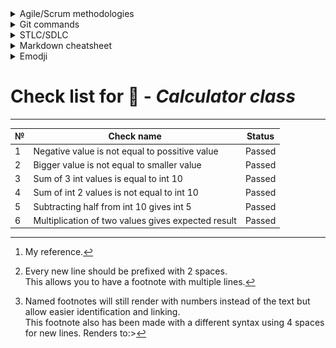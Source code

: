 <details>
  <summary>Agile/Scrum methodologies</summary>
 
# __Agile Methodology__   
# Ретроспектива
# Ключевые концепции Agile  

![arrowdown](https://github.com/UserQA07/Tallinn-Learning/assets/144763744/74e68fd7-0356-4043-91d9-2d3424eb8f57)

## Пользовательские истории (User Stories):
после консультации с заказчиком или владельцем продукта команда делит работу, которую необходимо выполнить, на функциональные этапы, называемые «пользовательскими историями». Ожидается, что каждая пользовательская история внесет свой вклад в ценность всего продукта;

## Ежедневные собрания (Daily Meeting):
каждый день в одно и то же время группа собирается, чтобы ознакомить всех с информацией, которая имеет жизненно важное значение для координации: каждый член команды кратко описывает все «завершенные» вклады и любые препятствия, стоящие на их пути;

## Персонажи (Personas):
когда этого требует проект - например, когда пользовательский опыт является основным фактором результатов проекта - команда создает подробные синтетические биографии фиктивных пользователей будущего продукта: они называются personas;

## Команда (Team): «Команда» в Agile понимании -
это небольшая группа людей, назначенных на один и тот же проект или effort, почти все из них на постоянной основе. Незначительное меньшинство членов команды может работать неполный рабочий день или иметь конкурирующие обязанности;

## Инкрементальная разработка (Incremental Development): 
почти все Agile-команды отдают предпочтение стратегии инкрементального развития; в контексте Agile это означает, что можно использовать каждую последующую версию продукта, и каждая основывается на предыдущей версии, добавляя видимые для пользователя функциональные возможности;

## Итеративная разработка (Iterative Development):
Agile-проекты являются итеративными, поскольку они намеренно позволяют «повторять» действия по разработке программного обеспечения и потенциально «пересматривать» одни и те же рабочие продукты;

## Ретроспектива (Milestone Retrospective):
после того, как проект был запущен в течение некоторого времени или в конце проекта, все постоянные члены команды (не только разработчики) вкладывают от одного до трех дней в подробный анализ значимых событий проекта.

# Scrum Methodology

## Scrum - 
наиболее популярный Agile-фреймворк, для многих людей эти термины являются синонимами. Scrum - это фреймворк процесса, используемый для управления разработкой продукта и другой работой, связанной с знаниями. Скрам является эмпирическим в том смысле, что дает командам возможность установить гипотезу о том, как они думают, что что-то работает, опробовать это, проанализировать полученный опыт и внести соответствующие коррективы. То есть при правильном использовании фреймворка. Скрам структурирован таким образом, чтобы команды могли использовать практики из других фреймворков, которые имеют смысл для контекста команды.
Scrum лучше всего подходит в случае, когда кросс-функциональная команда работает в среде разработки продукта, где есть нетривиальный объем работы, которую можно разделить на более чем одну 2-4-недельную итерацию.

## Ценности:
## Преданность (Commitment):
Члены команды лично привержены достижению целей команды;

## Смелость (Courage):
Члены команды поступают правильно и работают над сложными проблемами;
## Сфокусированность (Focus):
Сконцентрируйтесь на работе, намеченной для спринта, и целях команды;

## Открытость (Openness):
Члены команды и заинтересованные стороны открыто рассказывают обо всей работе и проблемах, с которыми сталкивается команда;

## Уважение (Respect):
Члены команды уважают друг друга за способности и независимость.

## Принципы:

## Прозрачность (Transparency):
Команда должна работать в среде, где каждый знает, с какими проблемами сталкиваются другие члены команды. Команды выявляют проблемы внутри организации, часто возникающие в течение длительного времени, которые мешают успеху команды;
## Инспекция (Inspection): 
Частые контрольные точки встроены в структуру, чтобы дать команде возможность поразмышлять о том, как работает процесс. Эти контрольные точки включают в себя Daily Scrum meeting и the Sprint Review Meeting;
## Адаптация (Adaptation): 
Команда постоянно изучает, как идут дела, и проверяет те пункты, которые кажутся бессмысленными.

# События:
## Спринт (Sprint): 
это временной интервал в 2-4 недели, в течение которого команда создает потенциально готовый к поставке инкремент продукта;
# Планирование спринта (Sprint Planning):
Команда начинает спринт с обсуждения, чтобы определить, над какими элементами из бэклога продукта (product backlog) они будут работать во время спринта. Конечным результатом планирования спринта является бэклог спринта (Sprint Backlog). Планирование спринта обычно состоит из двух частей. В первой части владелец продукта и остальная часть команды согласовывают, какие элементы бэклога продукта будут включены в спринт. Во второй части планирования спринта команда определяет, как они будут успешно доставлять идентифицированные элементы Product Backlog как часть потенциально возможного инкремента продукта. Команда может определить конкретные задачи, необходимые для этого, если это одна из их практик. Элементы Product Backlog, определенные для доставки, и задачи, если применимо, составляют бэклог спринта. После того, как команда и владелец продукта установят объем спринта, как описано в элементах Product Backlog, никакие дополнительные элементы не могут быть добавлены в журнал Sprint Backlog. Это защищает команду от изменений в рамках этого спринта;
# Ежедневная встреча (Daily Scrum/Meeting):
это короткое (обычно не более 15 минут) обсуждение, во время которого команда координирует свои действия на следующий день. Дейли не предназначен для обсуждения статуса или обсуждения проблем;
# Обзор спринта (Sprint Review):
в конце спринта вся команда (включая владельца продукта) рассматривает результаты спринта с заинтересованными сторонами продукта. Цель этого обсуждения - обсудить, продемонстрировать и потенциально дать заинтересованным сторонам возможность использовать инкремент для получения обратной связи. Обзор спринта не предназначен для предоставления отчета о состоянии (status report). Отзывы об обзоре спринта помещаются в Product Backlog для дальнейшего рассмотрения;
# Ретроспектива спринта (Sprint Retrospective):
в конце спринта после обзора спринта (sprint review) команда (включая владельца продукта) должна подумать о том, как дела шли во время предыдущего спринта, и определить корректировки, которые они могут внести в будущем. Результатом этой ретроспективы является как минимум одно действие, включенное в бэклог следующего спринта;
Упорядочение бэклога (Grooming);

# Артефакты:
## Бэклог продукта (Product Backlog):
это упорядоченный список всех возможных изменений, которые могут быть внесены в продукт. Пункты в бэклоге продукта являются вариантами, а не обязательствами, и то, что они существуют в бэклоге продукта, не гарантирует, что они будут доставлены. Владелец продукта постоянно ведет бэклог продукта, включая его содержание, доступность и порядок;
## Бэклог спринта (Sprint Backlog):
это набор элементов из бэклога продукта, выбранных для доставки в спринте. После того, как команда определяет задачи, эти задачи необходимо выполнить для достижения цели спринта (Sprint Goal);
## Инкремент (Increment): 
это набор элементов из бэклога продукта, которые соответствуют Definition of Done к концу спринта. Владелец продукта может решить выпустить дополнение или развить его в будущих Спринтах;
## Критерии Готовности (Definition of Done):
это общее соглашение команды о критериях, которым должен соответствовать элемент бэклога продукта, прежде чем он будет считаться выполненным$
## Пользовательские истории (User Story);
## Цель спринта (Sprint Goal);
## Диаграмма сгорания задач (Burndown chart).
</details>

<details>
  <summary>Git commands</summary>
  

</details>

<details>
  <summary>STLC/SDLC</summary>

![image](https://github.com/UserQA07/Tallinn-Learning/assets/144763744/faebd6cc-8d18-464b-a6f6-bdfd9443eab6)


# STLC - Software Testing Lifecycle

это процесс тестирования, который включает в себя определенную последовательность шагов, чтобы гарантировать достижение целей в области качества. В процессе STLC каждое действие выполняется планомерно и систематически. Каждый этап имеет разные цели и результаты. У разных организаций разные этапы STLC, однако основа остается прежней.

# Каждая фаза STLC имеет критерии начала и окончания:

# Критерии входа (entry criteria):
Набор общих и специфичных условий для продолжения процесса с определенной задачей, например, фаза тестирования. Цель критериев входа - предотвращение начала задачи, которое может потребовать больше (бесполезных) усилий, чем на устранение не пройденных критериев входа. (Gilb and Graham)

# Критерии выхода (exit criteria):
Набор общих и специфичных условий, согласованных заранее с заинтересованными сторонами, для того, чтобы процесс мог официально считаться завершенным. Цель критериев выхода - предотвращение возможности, когда задание считается завершенным, однако еще существуют отдельные незавершенные части задания. Критерии выхода используются для отчетности, а также планирования того, когда остановить тестирование. (Gilb and Graham)

STLC имеет несколько взаимосвязанных фаз и в целом очень похож на SDLC. Эти фазы являются последовательными и называются:

# Анализ требований (Requirement Analysis):
один из важнейших этапов, потому что именно на нем можно почти бесплатно исправить недостатки проекта. Этап анализа требований также определяет потенциальную потребность в автоматизированном тестировании и позволяет производить экономические расчеты затрат на рабочую силу на основе оценки проекта. На этом же этапе обсуждаются и документируются критерии начала и окончания тестирования.
Entry Criteria: BRS (Business Requirement Specification)
Deliverables: список всех проверяемых требований, технико-экономическое обоснование автоматизации (если применимо);

# Планирование тестирования (Test Planning): 
на этом этапе формируется план тестирования, т.е. мы определяем действия и ресурсы, которые помогут достичь целей тестирования (участники и их роли, инструменты, окружение). Во время планирования мы также пытаемся определить метрики, метод сбора и отслеживания этих метрик. План составляют исходя из требований, тестовой стратегии и анализа рисков.
Entry Criteria: Requirements Documents;
Deliverables: Test Strategy, Test Plan, and Test Effort estimation document.

# Разработка тест-кейсов (Test Case Development):
подразумевает использование ручного и автоматизированного тестирования для достижения полного охвата функциональности программного обеспечения, при этом процесс основан на заранее установленных требованиях. Чаще всего тест-кейсы для автоматического тестирования пишутся отдельно, так как кейсы для ручного тестирования описаны в виде шпаргалок (cheat sheets).
Entry Criteria: Requirements Documents (Updated version);
Deliverables: Test cases, Test Scripts (if automation), Test data.

# Настройка тестовой среды (Test Environment Setup):
в плане тестирования четко указано, какую тестовую среду следует использовать. На этом этапе STLC настраиваются операционные системы и виртуальные машины, развертываются инструменты тестирования, такие как Selenium, Katalon Studio, а также тестовая среда и базы данных проекта. Мы также обращаемся с запросами к DevOps и администраторам, если требуется поддержка.
Entry Criteria: Test Plan, Smoke Test cases, Test Data;
Deliverables: Test Environment. Smoke Test Results.

# Выполнение тестов (Test Execution):
тесты выполняются на основе готовой тестовой документации и правильно настроенной тестовой среды. Все результаты тестирования регистрируются в Системе управления тестированием. Отрицательно пройденные тесты, в которых фактический результат отличается от ожидаемого, регистрируются как ошибки и передаются команде разработчиков на доработку с последующей перепроверкой после исправления.
Entry Criteria: Test Plan document, Test cases, Test data, Test Environment;
Deliverables: Test case execution report, Defect report, RTM.

# Завершение цикла испытаний (Test Cycle Closure):
окончательная генерация отчетов о тестировании для клиента. Они должны включать затраченное время, процент обнаруженных ошибок и положительных результатов тестирования, общее количество обнаруженных и исправленных ошибок. Что касается отдела тестирования, то это момент для анализа его работы, подведения итогов, анализа его продуктивности и возможности внести предложения по улучшению качества тестирования.
Entry Criteria: Test Case Execution report (убедитесь, что нет открытых high severity defects), Defect report;
Deliverables: Test Closure report, Test metrics.

# Разница STLC и SDLC
STLC и SDLC тесно связаны друг с другом, но они одновременно преследуют разные задачи с одной и той же целью, а именно:
сбор требований в желаемой форме и разработка заявленной функциональности (SDLC);
анализ требований, помощь клиенту и команде разработчиков и подтверждение качества реализованной функциональности (STLC).
Общая цель - удовлетворение клиента и получение максимально возможного балла на этапах верификации и валидации.


![image](https://github.com/UserQA07/Tallinn-Learning/assets/144763744/ecff3295-a6e8-4d9e-9272-a463ed1d47ee)


# SDLC -
это систематизированный процесс, этапы которого охватывают полный жизненный цикл программного обеспечения (Software Lifecycle) и который определяет различные этапы разработки программного обеспечения для создания высококачественного программного обеспечения, отвечающего ожиданиям клиентов и для улучшения эффективности разработки. Разработка системы должна быть завершена в заранее определенные сроки и стоимость. Каждая фаза жизненного цикла SDLC имеет свой собственный процесс и результаты, которые используются в следующей фазе.
Обычно он делится на шесть-восемь шагов, но менеджеры проектов могут объединять, декомпозировать или пропускать шаги, в зависимости от скоупа проекта.
В разных источниках фазы немного отличаются, но глобально суть везде одинакова.

# Фазы SDLC:
# Сбор и анализ требований (Requirement Gathering and Analysis):
На этом этапе от клиента собирается вся необходимая информация для разработки продукта в соответствии с их ожиданиями. Любые неясности должны быть разрешены сразу на этом этапе. Бизнес-аналитик и менеджер проекта назначили встречу с заказчиком, чтобы собрать всю информацию, например, что заказчик хочет построить, кто будет конечным пользователем, какова цель продукта. Перед созданием продукта очень важно понимание или знание продукта. Например, клиент хочет иметь приложение, которое включает денежные транзакции. В этом случае требование должно быть четким, например, какие транзакции будут выполняться, как они будут проводиться, в какой валюте они будут проводиться и т. д. После того, как сбор требований завершен, проводится анализ для проверки возможности разработки продукта. После четкого понимания требования создается документ SRS (Спецификация требований к программному обеспечению). Этот документ должен быть полностью понят разработчикам, а также должен быть рассмотрен заказчиком для использования в будущем;

# Дизайн (Design): 
На этом этапе требования, собранные в документе SRS, используются в качестве входных данных, и создается архитектура программного обеспечения, которая используется для реализации разработки системы. Создаются два вида дизайн-документов:
Высокоуровневый дизайн (HLD - High-Level Design):
Краткое описание и название каждого модуля;
Краткое описание функциональности каждого модуля;
Отношения интерфейсов и зависимости между модулями;
Таблицы базы данных, идентифицированные вместе с их ключевыми элементами;
Полные архитектурные схемы с подробными сведениями о технологиях.
Низкоуровневый дизайн (LLD - Low-Level Design):
Функциональная логика модулей;
Таблицы базы данных, которые включают тип и размер;
Полная детализация интерфейсов;
Решение всех типов проблем с зависимостями;
Список сообщений об ошибках;
Полные входные и выходные значения для каждого модуля.

# Разработка (Implementation or Coding):
Реализация / кодирование начинается, как только разработчик получает Design document. Дизайн программного обеспечения переведен в исходный код. На этом этапе реализуются все компоненты программного обеспечения;

# Тестирование (Testing):
Тестирование начинается после завершения кодирования и выпуска модулей для тестирования. На этом этапе разработанное программное обеспечение тщательно тестируется, и все обнаруженные дефекты передаются разработчикам для их исправления. Повторное тестирование, регрессионное тестирование проводится до тех пор, пока программное обеспечение не будет соответствовать ожиданиям клиента. Тестировщики обращаются к документу SRS, чтобы убедиться, что программное обеспечение соответствует стандарту заказчика;

# Развертывание (Deployment):
После тестирования продукта он развертывается в производственной среде или выполняется первое UAT (пользовательское приемочное тестирование), в зависимости от ожиданий клиента. В случае UAT создается копия производственной среды, и заказчик вместе с разработчиками выполняет тестирование. Если клиент остается доволен, то предоставляет согласие на релиз;

# Поддержка (Maintenance):
Основное внимание на этом этапе SDLC уделяется обеспечению того, чтобы потребности продолжали удовлетворяться и чтобы система продолжала работать в соответствии со спецификацией, упомянутой в первом этапе. После того, как система развернута и клиенты начинают использовать разработанную систему следует 3 вида активностей:
Исправление ошибок;
Обновление;
Улучшение.
</details>

<details>
<summary> Markdown cheatsheet</summary>

# ***Table of Contents***

#  **[Headers](#)**
#  **[Emphasis](#)**
#  **[Lists](#)**
#  **[Links](#)**
#  **[Images](#)**
#  **[Code and Syntax Highlighting](#)**
#  **[Footnotes](#)**
#  **[Tables](#)**
#  **[Blockquotes](#)**
#  **[Inline HTML](#)**
#  **[Horizontal Rule](#)**
#  **[Line Breaks](#)**
#  **[YouTube Videos](#)** 
# Headers
Headers
# H1
## H2
### H3
#### H4
##### H5
###### H6

Alternatively, for H1 and H2, an underline-ish style:

Alt-H1
======

Alt-H2
------
H1
H2
H3
H4
H5
H6
Alternatively, for H1 and H2, an underline-ish style:

Alt-H1
Alt-H2
Emphasis
Emphasis, aka italics, with *asterisks* or _underscores_.

Strong emphasis, aka bold, with **asterisks** or __underscores__.

Combined emphasis with **asterisks and _underscores_**.

Strikethrough uses two tildes. ~~Scratch this.~~
Emphasis, aka italics, with asterisks or underscores.

Strong emphasis, aka bold, with asterisks or underscores.

Combined emphasis with asterisks and underscores.

Strikethrough uses two tildes. Scratch this.

Lists
(In this example, leading and trailing spaces are shown with with dots: ⋅)

1. First ordered list item
2. Another item
⋅⋅* Unordered sub-list. 
1. Actual numbers don't matter, just that it's a number
⋅⋅1. Ordered sub-list
4. And another item.

⋅⋅⋅You can have properly indented paragraphs within list items. Notice the blank line above, and the leading spaces (at least one, but we'll use three here to also align the raw Markdown).

⋅⋅⋅To have a line break without a paragraph, you will need to use two trailing spaces.⋅⋅
⋅⋅⋅Note that this line is separate, but within the same paragraph.⋅⋅
⋅⋅⋅(This is contrary to the typical GFM line break behaviour, where trailing spaces are not required.)

* Unordered list can use asterisks
- Or minuses
+ Or pluses
First ordered list item
Another item
Unordered sub-list.
Actual numbers don't matter, just that it's a number

Ordered sub-list

And another item.

You can have properly indented paragraphs within list items. Notice the blank line above, and the leading spaces (at least one, but we'll use three here to also align the raw Markdown).

To have a line break without a paragraph, you will need to use two trailing spaces.
Note that this line is separate, but within the same paragraph.
(This is contrary to the typical GFM line break behaviour, where trailing spaces are not required.)

Unordered list can use asterisks
Or minuses
Or pluses
Links
There are two ways to create links.

[I'm an inline-style link](https://www.google.com)

[I'm an inline-style link with title](https://www.google.com "Google's Homepage")

[I'm a reference-style link][Arbitrary case-insensitive reference text]

[I'm a relative reference to a repository file](../blob/master/LICENSE)

[You can use numbers for reference-style link definitions][1]

Or leave it empty and use the [link text itself].

URLs and URLs in angle brackets will automatically get turned into links. 
http://www.example.com or <http://www.example.com> and sometimes 
example.com (but not on Github, for example).

Some text to show that the reference links can follow later.

[arbitrary case-insensitive reference text]: https://www.mozilla.org
[1]: http://slashdot.org
[link text itself]: http://www.reddit.com
I'm an inline-style link

I'm an inline-style link with title

I'm a reference-style link

I'm a relative reference to a repository file

You can use numbers for reference-style link definitions

Or leave it empty and use the link text itself.

URLs and URLs in angle brackets will automatically get turned into links. http://www.example.com or http://www.example.com and sometimes example.com (but not on Github, for example).

Some text to show that the reference links can follow later.

Images
Here's our logo (hover to see the title text):

Inline-style: 
![alt text](https://github.com/adam-p/markdown-here/raw/master/src/common/images/icon48.png "Logo Title Text 1")

Reference-style: 
![alt text][logo]

[logo]: https://github.com/adam-p/markdown-here/raw/master/src/common/images/icon48.png "Logo Title Text 2"
Here's our logo (hover to see the title text):

Inline-style: alt text

Reference-style: alt text

Code and Syntax Highlighting
Code blocks are part of the Markdown spec, but syntax highlighting isn't. However, many renderers -- like Github's and Markdown Here -- support syntax highlighting. Which languages are supported and how those language names should be written will vary from renderer to renderer. Markdown Here supports highlighting for dozens of languages (and not-really-languages, like diffs and HTTP headers); to see the complete list, and how to write the language names, see the highlight.js demo page.

Inline `code` has `back-ticks around` it.
Inline code has back-ticks around it.

Blocks of code are either fenced by lines with three back-ticks ```, or are indented with four spaces. I recommend only using the fenced code blocks -- they're easier and only they support syntax highlighting.

```javascript
var s = "JavaScript syntax highlighting";
alert(s);
```
 
```python
s = "Python syntax highlighting"
print s
```
 
```
No language indicated, so no syntax highlighting. 
But let's throw in a <b>tag</b>.
```
var s = "JavaScript syntax highlighting";
alert(s);
s = "Python syntax highlighting"
print s
No language indicated, so no syntax highlighting in Markdown Here (varies on Github). 
But let's throw in a <b>tag</b>.
Footnotes
Footnotes aren't part of the core Markdown spec, but they supported by GFM.

Here is a simple footnote[^1].

A footnote can also have multiple lines[^2].  

You can also use words, to fit your writing style more closely[^note].

[^ 1]: My reference.
[^ 2]: Every new line should be prefixed with 2 spaces.  
  This allows you to have a footnote with multiple lines.
[^ note]:
    Named footnotes will still render with numbers instead of the text but allow easier identification and linking.  
    This footnote also has been made with a different syntax using 4 spaces for new lines.
Renders to:>

rendered footnotes

Tables
Tables aren't part of the core Markdown spec, but they are part of GFM and Markdown Here supports them. They are an easy way of adding tables to your email -- a task that would otherwise require copy-pasting from another application.

Colons can be used to align columns.

| Tables        | Are           | Cool  |
| ------------- |:-------------:| -----:|
| col 3 is      | right-aligned | $1600 |
| col 2 is      | centered      |   $12 |
| zebra stripes | are neat      |    $1 |

There must be at least 3 dashes separating each header cell.
The outer pipes (|) are optional, and you don't need to make the 
raw Markdown line up prettily. You can also use inline Markdown.

Markdown | Less | Pretty
--- | --- | ---
*Still* | `renders` | **nicely**
1 | 2 | 3
Colons can be used to align columns.

Tables	Are	Cool
col 3 is	right-aligned	$1600
col 2 is	centered	$12
zebra stripes	are neat	$1
There must be at least 3 dashes separating each header cell. The outer pipes (|) are optional, and you don't need to make the raw Markdown line up prettily. You can also use inline Markdown.

Markdown	Less	Pretty
Still	renders	nicely
1	2	3
Blockquotes
> Blockquotes are very handy in email to emulate reply text.
> This line is part of the same quote.

Quote break.

> This is a very long line that will still be quoted properly when it wraps. Oh boy let's keep writing to make sure this is long enough to actually wrap for everyone. Oh, you can *put* **Markdown** into a blockquote. 
Blockquotes are very handy in email to emulate reply text. This line is part of the same quote.

Quote break.

This is a very long line that will still be quoted properly when it wraps. Oh boy let's keep writing to make sure this is long enough to actually wrap for everyone. Oh, you can put Markdown into a blockquote.

Inline HTML
You can also use raw HTML in your Markdown, and it'll mostly work pretty well.

<dl>
  <dt>Definition list</dt>
  <dd>Is something people use sometimes.</dd>

  <dt>Markdown in HTML</dt>
  <dd>Does *not* work **very** well. Use HTML <em>tags</em>.</dd>
</dl>
Definition list
Is something people use sometimes.
Markdown in HTML
Does *not* work **very** well. Use HTML tags.
Horizontal Rule
Three or more...

---

Hyphens

***

Asterisks

___

Underscores
Three or more...

Hyphens

Asterisks

Underscores

Line Breaks
My basic recommendation for learning how line breaks work is to experiment and discover -- hit <Enter> once (i.e., insert one newline), then hit it twice (i.e., insert two newlines), see what happens. You'll soon learn to get what you want. "Markdown Toggle" is your friend.

Here are some things to try out:

Here's a line for us to start with.

This line is separated from the one above by two newlines, so it will be a *separate paragraph*.

This line is also a separate paragraph, but...
This line is only separated by a single newline, so it's a separate line in the *same paragraph*.
Here's a line for us to start with.

This line is separated from the one above by two newlines, so it will be a separate paragraph.

This line is also begins a separate paragraph, but...
This line is only separated by a single newline, so it's a separate line in the same paragraph.

(Technical note: Markdown Here uses GFM line breaks, so there's no need to use MD's two-space line breaks.)

YouTube Videos
They can't be added directly but you can add an image with a link to the video like this:

<a href="http://www.youtube.com/watch?feature=player_embedded&v=YOUTUBE_VIDEO_ID_HERE
" target="_blank"><img src="http://img.youtube.com/vi/YOUTUBE_VIDEO_ID_HERE/0.jpg" 
alt="IMAGE ALT TEXT HERE" width="240" height="180" border="10" /></a>
Or, in pure Markdown, but losing the image sizing and border:

[![IMAGE ALT TEXT HERE](http://img.youtube.com/vi/YOUTUBE_VIDEO_ID_HERE/0.jpg)](http://www.youtube.com/watch?v=YOUTUBE_VIDEO_ID_HERE)
Referencing a bug by #bugID in your git commit links it to the slip. For example #1.
</details>

<details>
  <summary>Emodji</summary>
  
# People

| :bowtie: `:bowtie:` | :smile: `:smile:` | :laughing: `:laughing:` |
|---|---|---|
| :blush: `:blush:` | :smiley: `:smiley:` | :relaxed: `:relaxed:` |
| :smirk: `:smirk:` | :heart_eyes: `:heart_eyes:` | :kissing_heart: `:kissing_heart:` |
| :kissing_closed_eyes: `:kissing_closed_eyes:` | :flushed: `:flushed:` | :relieved: `:relieved:` |
| :satisfied: `:satisfied:` | :grin: `:grin:` | :wink: `:wink:` |
| :stuck_out_tongue_winking_eye: `:stuck_out_tongue_winking_eye:` | :stuck_out_tongue_closed_eyes: `:stuck_out_tongue_closed_eyes:` | :grinning: `:grinning:` |
| :kissing: `:kissing:` | :kissing_smiling_eyes: `:kissing_smiling_eyes:` | :stuck_out_tongue: `:stuck_out_tongue:` |
| :sleeping: `:sleeping:` | :worried: `:worried:` | :frowning: `:frowning:` |
| :anguished: `:anguished:` | :open_mouth: `:open_mouth:` | :grimacing: `:grimacing:` |
| :confused: `:confused:` | :hushed: `:hushed:` | :expressionless: `:expressionless:` |
| :unamused: `:unamused:` | :sweat_smile: `:sweat_smile:` | :sweat: `:sweat:` |
| :disappointed_relieved: `:disappointed_relieved:` | :weary: `:weary:` | :pensive: `:pensive:` |
| :disappointed: `:disappointed:` | :confounded: `:confounded:` | :fearful: `:fearful:` |
| :cold_sweat: `:cold_sweat:` | :persevere: `:persevere:` | :cry: `:cry:` |
| :sob: `:sob:` | :joy: `:joy:` | :astonished: `:astonished:` |
| :scream: `:scream:` | :neckbeard: `:neckbeard:` | :tired_face: `:tired_face:` |
| :angry: `:angry:` | :rage: `:rage:` | :triumph: `:triumph:` |
| :sleepy: `:sleepy:` | :yum: `:yum:` | :mask: `:mask:` |
| :sunglasses: `:sunglasses:` | :dizzy_face: `:dizzy_face:` | :imp: `:imp:` |
| :smiling_imp: `:smiling_imp:` | :neutral_face: `:neutral_face:` | :no_mouth: `:no_mouth:` |
| :innocent: `:innocent:` | :alien: `:alien:` | :yellow_heart: `:yellow_heart:` |
| :blue_heart: `:blue_heart:` | :purple_heart: `:purple_heart:` | :heart: `:heart:` |
| :green_heart: `:green_heart:` | :broken_heart: `:broken_heart:` | :heartbeat: `:heartbeat:` |
| :heartpulse: `:heartpulse:` | :two_hearts: `:two_hearts:` | :revolving_hearts: `:revolving_hearts:` |
| :cupid: `:cupid:` | :sparkling_heart: `:sparkling_heart:` | :sparkles: `:sparkles:` |
| :star: `:star:` | :star2: `:star2:` | :dizzy: `:dizzy:` |
| :boom: `:boom:` | :collision: `:collision:` | :anger: `:anger:` |
| :exclamation: `:exclamation:` | :question: `:question:` | :grey_exclamation: `:grey_exclamation:` |
| :grey_question: `:grey_question:` | :zzz: `:zzz:` | :dash: `:dash:` |
| :sweat_drops: `:sweat_drops:` | :notes: `:notes:` | :musical_note: `:musical_note:` |
| :fire: `:fire:` | :hankey: `:hankey:` | :poop: `:poop:` |
| :shit: `:shit:` | :+1: `:+1:` | :thumbsup: `:thumbsup:` |
| :-1: `:-1:` | :thumbsdown: `:thumbsdown:` | :ok_hand: `:ok_hand:` |
| :punch: `:punch:` | :facepunch: `:facepunch:` | :fist: `:fist:` |
| :v: `:v:` | :wave: `:wave:` | :hand: `:hand:` |
| :raised_hand: `:raised_hand:` | :open_hands: `:open_hands:` | :point_up: `:point_up:` |
| :point_down: `:point_down:` | :point_left: `:point_left:` | :point_right: `:point_right:` |
| :raised_hands: `:raised_hands:` | :pray: `:pray:` | :point_up_2: `:point_up_2:` |
| :clap: `:clap:` | :muscle: `:muscle:` | :metal: `:metal:` |
| :fu: `:fu:` | :walking: `:walking:` | :runner: `:runner:` |
| :running: `:running:` | :couple: `:couple:` | :family: `:family:` |
| :two_men_holding_hands: `:two_men_holding_hands:` | :two_women_holding_hands: `:two_women_holding_hands:` | :dancer: `:dancer:` |
| :dancers: `:dancers:` | :ok_woman: `:ok_woman:` | :no_good: `:no_good:` |
| :information_desk_person: `:information_desk_person:` | :raising_hand: `:raising_hand:` | :bride_with_veil: `:bride_with_veil:` |
| :person_with_pouting_face: `:person_with_pouting_face:` | :person_frowning: `:person_frowning:` | :bow: `:bow:` |
| :couplekiss: `:couplekiss:` | :couple_with_heart: `:couple_with_heart:` | :massage: `:massage:` |
| :haircut: `:haircut:` | :nail_care: `:nail_care:` | :boy: `:boy:` |
| :girl: `:girl:` | :woman: `:woman:` | :man: `:man:` |
| :baby: `:baby:` | :older_woman: `:older_woman:` | :older_man: `:older_man:` |
| :person_with_blond_hair: `:person_with_blond_hair:` | :man_with_gua_pi_mao: `:man_with_gua_pi_mao:` | :man_with_turban: `:man_with_turban:` |
| :construction_worker: `:construction_worker:` | :cop: `:cop:` | :angel: `:angel:` |
| :princess: `:princess:` | :smiley_cat: `:smiley_cat:` | :smile_cat: `:smile_cat:` |
| :heart_eyes_cat: `:heart_eyes_cat:` | :kissing_cat: `:kissing_cat:` | :smirk_cat: `:smirk_cat:` |
| :scream_cat: `:scream_cat:` | :crying_cat_face: `:crying_cat_face:` | :joy_cat: `:joy_cat:` |
| :pouting_cat: `:pouting_cat:` | :japanese_ogre: `:japanese_ogre:` | :japanese_goblin: `:japanese_goblin:` |
| :see_no_evil: `:see_no_evil:` | :hear_no_evil: `:hear_no_evil:` | :speak_no_evil: `:speak_no_evil:` |
| :guardsman: `:guardsman:` | :skull: `:skull:` | :feet: `:feet:` |
| :lips: `:lips:` | :kiss: `:kiss:` | :droplet: `:droplet:` |
| :ear: `:ear:` | :eyes: `:eyes:` | :nose: `:nose:` |
| :tongue: `:tongue:` | :love_letter: `:love_letter:` | :bust_in_silhouette: `:bust_in_silhouette:` |
| :busts_in_silhouette: `:busts_in_silhouette:` | :speech_balloon: `:speech_balloon:` | :thought_balloon: `:thought_balloon:` |
| :feelsgood: `:feelsgood:` | :finnadie: `:finnadie:` | :goberserk: `:goberserk:` |
| :godmode: `:godmode:` | :hurtrealbad: `:hurtrealbad:` | :rage1: `:rage1:` |
| :rage2: `:rage2:` | :rage3: `:rage3:` | :rage4: `:rage4:` |
| :suspect: `:suspect:` | :trollface: `:trollface:` | 

# Nature

| :sunny: `:sunny:` | :umbrella: `:umbrella:` | :cloud: `:cloud:` |
|---|---|---|
| :snowflake: `:snowflake:` | :snowman: `:snowman:` | :zap: `:zap:` |
| :cyclone: `:cyclone:` | :foggy: `:foggy:` | :ocean: `:ocean:` |
| :cat: `:cat:` | :dog: `:dog:` | :mouse: `:mouse:` |
| :hamster: `:hamster:` | :rabbit: `:rabbit:` | :wolf: `:wolf:` |
| :frog: `:frog:` | :tiger: `:tiger:` | :koala: `:koala:` |
| :bear: `:bear:` | :pig: `:pig:` | :pig_nose: `:pig_nose:` |
| :cow: `:cow:` | :boar: `:boar:` | :monkey_face: `:monkey_face:` |
| :monkey: `:monkey:` | :horse: `:horse:` | :racehorse: `:racehorse:` |
| :camel: `:camel:` | :sheep: `:sheep:` | :elephant: `:elephant:` |
| :panda_face: `:panda_face:` | :snake: `:snake:` | :bird: `:bird:` |
| :baby_chick: `:baby_chick:` | :hatched_chick: `:hatched_chick:` | :hatching_chick: `:hatching_chick:` |
| :chicken: `:chicken:` | :penguin: `:penguin:` | :turtle: `:turtle:` |
| :bug: `:bug:` | :honeybee: `:honeybee:` | :ant: `:ant:` |
| :beetle: `:beetle:` | :snail: `:snail:` | :octopus: `:octopus:` |
| :tropical_fish: `:tropical_fish:` | :fish: `:fish:` | :whale: `:whale:` |
| :whale2: `:whale2:` | :dolphin: `:dolphin:` | :cow2: `:cow2:` |
| :ram: `:ram:` | :rat: `:rat:` | :water_buffalo: `:water_buffalo:` |
| :tiger2: `:tiger2:` | :rabbit2: `:rabbit2:` | :dragon: `:dragon:` |
| :goat: `:goat:` | :rooster: `:rooster:` | :dog2: `:dog2:` |
| :pig2: `:pig2:` | :mouse2: `:mouse2:` | :ox: `:ox:` |
| :dragon_face: `:dragon_face:` | :blowfish: `:blowfish:` | :crocodile: `:crocodile:` |
| :dromedary_camel: `:dromedary_camel:` | :leopard: `:leopard:` | :cat2: `:cat2:` |
| :poodle: `:poodle:` | :paw_prints: `:paw_prints:` | :bouquet: `:bouquet:` |
| :cherry_blossom: `:cherry_blossom:` | :tulip: `:tulip:` | :four_leaf_clover: `:four_leaf_clover:` |
| :rose: `:rose:` | :sunflower: `:sunflower:` | :hibiscus: `:hibiscus:` |
| :maple_leaf: `:maple_leaf:` | :leaves: `:leaves:` | :fallen_leaf: `:fallen_leaf:` |
| :herb: `:herb:` | :mushroom: `:mushroom:` | :cactus: `:cactus:` |
| :palm_tree: `:palm_tree:` | :evergreen_tree: `:evergreen_tree:` | :deciduous_tree: `:deciduous_tree:` |
| :chestnut: `:chestnut:` | :seedling: `:seedling:` | :blossom: `:blossom:` |
| :ear_of_rice: `:ear_of_rice:` | :shell: `:shell:` | :globe_with_meridians: `:globe_with_meridians:` |
| :sun_with_face: `:sun_with_face:` | :full_moon_with_face: `:full_moon_with_face:` | :new_moon_with_face: `:new_moon_with_face:` |
| :new_moon: `:new_moon:` | :waxing_crescent_moon: `:waxing_crescent_moon:` | :first_quarter_moon: `:first_quarter_moon:` |
| :waxing_gibbous_moon: `:waxing_gibbous_moon:` | :full_moon: `:full_moon:` | :waning_gibbous_moon: `:waning_gibbous_moon:` |
| :last_quarter_moon: `:last_quarter_moon:` | :waning_crescent_moon: `:waning_crescent_moon:` | :last_quarter_moon_with_face: `:last_quarter_moon_with_face:` |
| :first_quarter_moon_with_face: `:first_quarter_moon_with_face:` | :moon: `:moon:` | :earth_africa: `:earth_africa:` |
| :earth_americas: `:earth_americas:` | :earth_asia: `:earth_asia:` | :volcano: `:volcano:` |
| :milky_way: `:milky_way:` | :partly_sunny: `:partly_sunny:` | :octocat: `:octocat:` |
| :squirrel: `:squirrel:` |

# Objects

| :bamboo: `:bamboo:` | :gift_heart: `:gift_heart:` | :dolls: `:dolls:` |
|---|---|---|
| :school_satchel: `:school_satchel:` | :mortar_board: `:mortar_board:` | :flags: `:flags:` |
| :fireworks: `:fireworks:` | :sparkler: `:sparkler:` | :wind_chime: `:wind_chime:` |
| :rice_scene: `:rice_scene:` | :jack_o_lantern: `:jack_o_lantern:` | :ghost: `:ghost:` |
| :santa: `:santa:` | :christmas_tree: `:christmas_tree:` | :gift: `:gift:` |
| :bell: `:bell:` | :no_bell: `:no_bell:` | :tanabata_tree: `:tanabata_tree:` |
| :tada: `:tada:` | :confetti_ball: `:confetti_ball:` | :balloon: `:balloon:` |
| :crystal_ball: `:crystal_ball:` | :cd: `:cd:` | :dvd: `:dvd:` |
| :floppy_disk: `:floppy_disk:` | :camera: `:camera:` | :video_camera: `:video_camera:` |
| :movie_camera: `:movie_camera:` | :computer: `:computer:` | :tv: `:tv:` |
| :iphone: `:iphone:` | :phone: `:phone:` | :telephone: `:telephone:` |
| :telephone_receiver: `:telephone_receiver:` | :pager: `:pager:` | :fax: `:fax:` |
| :minidisc: `:minidisc:` | :vhs: `:vhs:` | :sound: `:sound:` |
| :speaker: `:speaker:` | :mute: `:mute:` | :loudspeaker: `:loudspeaker:` |
| :mega: `:mega:` | :hourglass: `:hourglass:` | :hourglass_flowing_sand: `:hourglass_flowing_sand:` |
| :alarm_clock: `:alarm_clock:` | :watch: `:watch:` | :radio: `:radio:` |
| :satellite: `:satellite:` | :loop: `:loop:` | :mag: `:mag:` |
| :mag_right: `:mag_right:` | :unlock: `:unlock:` | :lock: `:lock:` |
| :lock_with_ink_pen: `:lock_with_ink_pen:` | :closed_lock_with_key: `:closed_lock_with_key:` | :key: `:key:` |
| :bulb: `:bulb:` | :flashlight: `:flashlight:` | :high_brightness: `:high_brightness:` |
| :low_brightness: `:low_brightness:` | :electric_plug: `:electric_plug:` | :battery: `:battery:` |
| :calling: `:calling:` | :email: `:email:` | :mailbox: `:mailbox:` |
| :postbox: `:postbox:` | :bath: `:bath:` | :bathtub: `:bathtub:` |
| :shower: `:shower:` | :toilet: `:toilet:` | :wrench: `:wrench:` |
| :nut_and_bolt: `:nut_and_bolt:` | :hammer: `:hammer:` | :seat: `:seat:` |
| :moneybag: `:moneybag:` | :yen: `:yen:` | :dollar: `:dollar:` |
| :pound: `:pound:` | :euro: `:euro:` | :credit_card: `:credit_card:` |
| :money_with_wings: `:money_with_wings:` | :e-mail: `:e-mail:` | :inbox_tray: `:inbox_tray:` |
| :outbox_tray: `:outbox_tray:` | :envelope: `:envelope:` | :incoming_envelope: `:incoming_envelope:` |
| :postal_horn: `:postal_horn:` | :mailbox_closed: `:mailbox_closed:` | :mailbox_with_mail: `:mailbox_with_mail:` |
| :mailbox_with_no_mail: `:mailbox_with_no_mail:` | :door: `:door:` | :smoking: `:smoking:` |
| :bomb: `:bomb:` | :gun: `:gun:` | :hocho: `:hocho:` |
| :pill: `:pill:` | :syringe: `:syringe:` | :page_facing_up: `:page_facing_up:` |
| :page_with_curl: `:page_with_curl:` | :bookmark_tabs: `:bookmark_tabs:` | :bar_chart: `:bar_chart:` |
| :chart_with_upwards_trend: `:chart_with_upwards_trend:` | :chart_with_downwards_trend: `:chart_with_downwards_trend:` | :scroll: `:scroll:` |
| :clipboard: `:clipboard:` | :calendar: `:calendar:` | :date: `:date:` |
| :card_index: `:card_index:` | :file_folder: `:file_folder:` | :open_file_folder: `:open_file_folder:` |
| :scissors: `:scissors:` | :pushpin: `:pushpin:` | :paperclip: `:paperclip:` |
| :black_nib: `:black_nib:` | :pencil2: `:pencil2:` | :straight_ruler: `:straight_ruler:` |
| :triangular_ruler: `:triangular_ruler:` | :closed_book: `:closed_book:` | :green_book: `:green_book:` |
| :blue_book: `:blue_book:` | :orange_book: `:orange_book:` | :notebook: `:notebook:` |
| :notebook_with_decorative_cover: `:notebook_with_decorative_cover:` | :ledger: `:ledger:` | :books: `:books:` |
| :bookmark: `:bookmark:` | :name_badge: `:name_badge:` | :microscope: `:microscope:` |
| :telescope: `:telescope:` | :newspaper: `:newspaper:` | :football: `:football:` |
| :basketball: `:basketball:` | :soccer: `:soccer:` | :baseball: `:baseball:` |
| :tennis: `:tennis:` | :8ball: `:8ball:` | :rugby_football: `:rugby_football:` |
| :bowling: `:bowling:` | :golf: `:golf:` | :mountain_bicyclist: `:mountain_bicyclist:` |
| :bicyclist: `:bicyclist:` | :horse_racing: `:horse_racing:` | :snowboarder: `:snowboarder:` |
| :swimmer: `:swimmer:` | :surfer: `:surfer:` | :ski: `:ski:` |
| :spades: `:spades:` | :hearts: `:hearts:` | :clubs: `:clubs:` |
| :diamonds: `:diamonds:` | :gem: `:gem:` | :ring: `:ring:` |
| :trophy: `:trophy:` | :musical_score: `:musical_score:` | :musical_keyboard: `:musical_keyboard:` |
| :violin: `:violin:` | :space_invader: `:space_invader:` | :video_game: `:video_game:` |
| :black_joker: `:black_joker:` | :flower_playing_cards: `:flower_playing_cards:` | :game_die: `:game_die:` |
| :dart: `:dart:` | :mahjong: `:mahjong:` | :clapper: `:clapper:` |
| :memo: `:memo:` | :pencil: `:pencil:` | :book: `:book:` |
| :art: `:art:` | :microphone: `:microphone:` | :headphones: `:headphones:` |
| :trumpet: `:trumpet:` | :saxophone: `:saxophone:` | :guitar: `:guitar:` |
| :shoe: `:shoe:` | :sandal: `:sandal:` | :high_heel: `:high_heel:` |
| :lipstick: `:lipstick:` | :boot: `:boot:` | :shirt: `:shirt:` |
| :tshirt: `:tshirt:` | :necktie: `:necktie:` | :womans_clothes: `:womans_clothes:` |
| :dress: `:dress:` | :running_shirt_with_sash: `:running_shirt_with_sash:` | :jeans: `:jeans:` |
| :kimono: `:kimono:` | :bikini: `:bikini:` | :ribbon: `:ribbon:` |
| :tophat: `:tophat:` | :crown: `:crown:` | :womans_hat: `:womans_hat:` |
| :mans_shoe: `:mans_shoe:` | :closed_umbrella: `:closed_umbrella:` | :briefcase: `:briefcase:` |
| :handbag: `:handbag:` | :pouch: `:pouch:` | :purse: `:purse:` |
| :eyeglasses: `:eyeglasses:` | :fishing_pole_and_fish: `:fishing_pole_and_fish:` | :coffee: `:coffee:` |
| :tea: `:tea:` | :sake: `:sake:` | :baby_bottle: `:baby_bottle:` |
| :beer: `:beer:` | :beers: `:beers:` | :cocktail: `:cocktail:` |
| :tropical_drink: `:tropical_drink:` | :wine_glass: `:wine_glass:` | :fork_and_knife: `:fork_and_knife:` |
| :pizza: `:pizza:` | :hamburger: `:hamburger:` | :fries: `:fries:` |
| :poultry_leg: `:poultry_leg:` | :meat_on_bone: `:meat_on_bone:` | :spaghetti: `:spaghetti:` |
| :curry: `:curry:` | :fried_shrimp: `:fried_shrimp:` | :bento: `:bento:` |
| :sushi: `:sushi:` | :fish_cake: `:fish_cake:` | :rice_ball: `:rice_ball:` |
| :rice_cracker: `:rice_cracker:` | :rice: `:rice:` | :ramen: `:ramen:` |
| :stew: `:stew:` | :oden: `:oden:` | :dango: `:dango:` |
| :egg: `:egg:` | :bread: `:bread:` | :doughnut: `:doughnut:` |
| :custard: `:custard:` | :icecream: `:icecream:` | :ice_cream: `:ice_cream:` |
| :shaved_ice: `:shaved_ice:` | :birthday: `:birthday:` | :cake: `:cake:` |
| :cookie: `:cookie:` | :chocolate_bar: `:chocolate_bar:` | :candy: `:candy:` |
| :lollipop: `:lollipop:` | :honey_pot: `:honey_pot:` | :apple: `:apple:` |
| :green_apple: `:green_apple:` | :tangerine: `:tangerine:` | :lemon: `:lemon:` |
| :cherries: `:cherries:` | :grapes: `:grapes:` | :watermelon: `:watermelon:` |
| :strawberry: `:strawberry:` | :peach: `:peach:` | :melon: `:melon:` |
| :banana: `:banana:` | :pear: `:pear:` | :pineapple: `:pineapple:` |
| :sweet_potato: `:sweet_potato:` | :eggplant: `:eggplant:` | :tomato: `:tomato:` |
| :corn: `:corn:` |

# Places

| :house: `:house:` | :house_with_garden: `:house_with_garden:` | :school: `:school:` |
|---|---|---|
| :office: `:office:` | :post_office: `:post_office:` | :hospital: `:hospital:` |
| :bank: `:bank:` | :convenience_store: `:convenience_store:` | :love_hotel: `:love_hotel:` |
| :hotel: `:hotel:` | :wedding: `:wedding:` | :church: `:church:` |
| :department_store: `:department_store:` | :european_post_office: `:european_post_office:` | :city_sunrise: `:city_sunrise:` |
| :city_sunset: `:city_sunset:` | :japanese_castle: `:japanese_castle:` | :european_castle: `:european_castle:` |
| :tent: `:tent:` | :factory: `:factory:` | :tokyo_tower: `:tokyo_tower:` |
| :japan: `:japan:` | :mount_fuji: `:mount_fuji:` | :sunrise_over_mountains: `:sunrise_over_mountains:` |
| :sunrise: `:sunrise:` | :stars: `:stars:` | :statue_of_liberty: `:statue_of_liberty:` |
| :bridge_at_night: `:bridge_at_night:` | :carousel_horse: `:carousel_horse:` | :rainbow: `:rainbow:` |
| :ferris_wheel: `:ferris_wheel:` | :fountain: `:fountain:` | :roller_coaster: `:roller_coaster:` |
| :ship: `:ship:` | :speedboat: `:speedboat:` | :boat: `:boat:` |
| :sailboat: `:sailboat:` | :rowboat: `:rowboat:` | :anchor: `:anchor:` |
| :rocket: `:rocket:` | :airplane: `:airplane:` | :helicopter: `:helicopter:` |
| :steam_locomotive: `:steam_locomotive:` | :tram: `:tram:` | :mountain_railway: `:mountain_railway:` |
| :bike: `:bike:` | :aerial_tramway: `:aerial_tramway:` | :suspension_railway: `:suspension_railway:` |
| :mountain_cableway: `:mountain_cableway:` | :tractor: `:tractor:` | :blue_car: `:blue_car:` |
| :oncoming_automobile: `:oncoming_automobile:` | :car: `:car:` | :red_car: `:red_car:` |
| :taxi: `:taxi:` | :oncoming_taxi: `:oncoming_taxi:` | :articulated_lorry: `:articulated_lorry:` |
| :bus: `:bus:` | :oncoming_bus: `:oncoming_bus:` | :rotating_light: `:rotating_light:` |
| :police_car: `:police_car:` | :oncoming_police_car: `:oncoming_police_car:` | :fire_engine: `:fire_engine:` |
| :ambulance: `:ambulance:` | :minibus: `:minibus:` | :truck: `:truck:` |
| :train: `:train:` | :station: `:station:` | :train2: `:train2:` |
| :bullettrain_front: `:bullettrain_front:` | :bullettrain_side: `:bullettrain_side:` | :light_rail: `:light_rail:` |
| :monorail: `:monorail:` | :railway_car: `:railway_car:` | :trolleybus: `:trolleybus:` |
| :ticket: `:ticket:` | :fuelpump: `:fuelpump:` | :vertical_traffic_light: `:vertical_traffic_light:` |
| :traffic_light: `:traffic_light:` | :warning: `:warning:` | :construction: `:construction:` |
| :beginner: `:beginner:` | :atm: `:atm:` | :slot_machine: `:slot_machine:` |
| :busstop: `:busstop:` | :barber: `:barber:` | :hotsprings: `:hotsprings:` |
| :checkered_flag: `:checkered_flag:` | :crossed_flags: `:crossed_flags:` | :izakaya_lantern: `:izakaya_lantern:` |
| :moyai: `:moyai:` | :circus_tent: `:circus_tent:` | :performing_arts: `:performing_arts:` |
| :round_pushpin: `:round_pushpin:` | :triangular_flag_on_post: `:triangular_flag_on_post:` | :jp: `:jp:` |
| :kr: `:kr:` | :cn: `:cn:` | :us: `:us:` |
| :fr: `:fr:` | :es: `:es:` | :it: `:it:` |
| :ru: `:ru:` | :gb: `:gb:` | :uk: `:uk:` |
| :de: `:de:` |

# Symbols

| :one: `:one:` | :two: `:two:` | :three: `:three:` |
|---|---|---|
| :four: `:four:` | :five: `:five:` | :six: `:six:` |
| :seven: `:seven:` | :eight: `:eight:` | :nine: `:nine:` |
| :keycap_ten: `:keycap_ten:` | :1234: `:1234:` | :zero: `:zero:` |
| :hash: `:hash:` | :symbols: `:symbols:` | :arrow_backward: `:arrow_backward:` |
| :arrow_down: `:arrow_down:` | :arrow_forward: `:arrow_forward:` | :arrow_left: `:arrow_left:` |
| :capital_abcd: `:capital_abcd:` | :abcd: `:abcd:` | :abc: `:abc:` |
| :arrow_lower_left: `:arrow_lower_left:` | :arrow_lower_right: `:arrow_lower_right:` | :arrow_right: `:arrow_right:` |
| :arrow_up: `:arrow_up:` | :arrow_upper_left: `:arrow_upper_left:` | :arrow_upper_right: `:arrow_upper_right:` |
| :arrow_double_down: `:arrow_double_down:` | :arrow_double_up: `:arrow_double_up:` | :arrow_down_small: `:arrow_down_small:` |
| :arrow_heading_down: `:arrow_heading_down:` | :arrow_heading_up: `:arrow_heading_up:` | :leftwards_arrow_with_hook: `:leftwards_arrow_with_hook:` |
| :arrow_right_hook: `:arrow_right_hook:` | :left_right_arrow: `:left_right_arrow:` | :arrow_up_down: `:arrow_up_down:` |
| :arrow_up_small: `:arrow_up_small:` | :arrows_clockwise: `:arrows_clockwise:` | :arrows_counterclockwise: `:arrows_counterclockwise:` |
| :rewind: `:rewind:` | :fast_forward: `:fast_forward:` | :information_source: `:information_source:` |
| :ok: `:ok:` | :twisted_rightwards_arrows: `:twisted_rightwards_arrows:` | :repeat: `:repeat:` |
| :repeat_one: `:repeat_one:` | :new: `:new:` | :top: `:top:` |
| :up: `:up:` | :cool: `:cool:` | :free: `:free:` |
| :ng: `:ng:` | :cinema: `:cinema:` | :koko: `:koko:` |
| :signal_strength: `:signal_strength:` | :u5272: `:u5272:` | :u5408: `:u5408:` |
| :u55b6: `:u55b6:` | :u6307: `:u6307:` | :u6708: `:u6708:` |
| :u6709: `:u6709:` | :u6e80: `:u6e80:` | :u7121: `:u7121:` |
| :u7533: `:u7533:` | :u7a7a: `:u7a7a:` | :u7981: `:u7981:` |
| :sa: `:sa:` | :restroom: `:restroom:` | :mens: `:mens:` |
| :womens: `:womens:` | :baby_symbol: `:baby_symbol:` | :no_smoking: `:no_smoking:` |
| :parking: `:parking:` | :wheelchair: `:wheelchair:` | :metro: `:metro:` |
| :baggage_claim: `:baggage_claim:` | :accept: `:accept:` | :wc: `:wc:` |
| :potable_water: `:potable_water:` | :put_litter_in_its_place: `:put_litter_in_its_place:` | :secret: `:secret:` |
| :congratulations: `:congratulations:` | :m: `:m:` | :passport_control: `:passport_control:` |
| :left_luggage: `:left_luggage:` | :customs: `:customs:` | :ideograph_advantage: `:ideograph_advantage:` |
| :cl: `:cl:` | :sos: `:sos:` | :id: `:id:` |
| :no_entry_sign: `:no_entry_sign:` | :underage: `:underage:` | :no_mobile_phones: `:no_mobile_phones:` |
| :do_not_litter: `:do_not_litter:` | :non-potable_water: `:non-potable_water:` | :no_bicycles: `:no_bicycles:` |
| :no_pedestrians: `:no_pedestrians:` | :children_crossing: `:children_crossing:` | :no_entry: `:no_entry:` |
| :eight_spoked_asterisk: `:eight_spoked_asterisk:` | :eight_pointed_black_star: `:eight_pointed_black_star:` | :heart_decoration: `:heart_decoration:` |
| :vs: `:vs:` | :vibration_mode: `:vibration_mode:` | :mobile_phone_off: `:mobile_phone_off:` |
| :chart: `:chart:` | :currency_exchange: `:currency_exchange:` | :aries: `:aries:` |
| :taurus: `:taurus:` | :gemini: `:gemini:` | :cancer: `:cancer:` |
| :leo: `:leo:` | :virgo: `:virgo:` | :libra: `:libra:` |
| :scorpius: `:scorpius:` | :sagittarius: `:sagittarius:` | :capricorn: `:capricorn:` |
| :aquarius: `:aquarius:` | :pisces: `:pisces:` | :ophiuchus: `:ophiuchus:` |
| :six_pointed_star: `:six_pointed_star:` | :negative_squared_cross_mark: `:negative_squared_cross_mark:` | :a: `:a:` |
| :b: `:b:` | :ab: `:ab:` | :o2: `:o2:` |
| :diamond_shape_with_a_dot_inside: `:diamond_shape_with_a_dot_inside:` | :recycle: `:recycle:` | :end: `:end:` |
| :on: `:on:` | :soon: `:soon:` | :clock1: `:clock1:` |
| :clock130: `:clock130:` | :clock10: `:clock10:` | :clock1030: `:clock1030:` |
| :clock11: `:clock11:` | :clock1130: `:clock1130:` | :clock12: `:clock12:` |
| :clock1230: `:clock1230:` | :clock2: `:clock2:` | :clock230: `:clock230:` |
| :clock3: `:clock3:` | :clock330: `:clock330:` | :clock4: `:clock4:` |
| :clock430: `:clock430:` | :clock5: `:clock5:` | :clock530: `:clock530:` |
| :clock6: `:clock6:` | :clock630: `:clock630:` | :clock7: `:clock7:` |
| :clock730: `:clock730:` | :clock8: `:clock8:` | :clock830: `:clock830:` |
| :clock9: `:clock9:` | :clock930: `:clock930:` | :heavy_dollar_sign: `:heavy_dollar_sign:` |
| :copyright: `:copyright:` | :registered: `:registered:` | :tm: `:tm:` |
| :x: `:x:` | :heavy_exclamation_mark: `:heavy_exclamation_mark:` | :bangbang: `:bangbang:` |
| :interrobang: `:interrobang:` | :o: `:o:` | :heavy_multiplication_x: `:heavy_multiplication_x:` |
| :heavy_plus_sign: `:heavy_plus_sign:` | :heavy_minus_sign: `:heavy_minus_sign:` | :heavy_division_sign: `:heavy_division_sign:` |
| :white_flower: `:white_flower:` | :100: `:100:` | :heavy_check_mark: `:heavy_check_mark:` |
| :ballot_box_with_check: `:ballot_box_with_check:` | :radio_button: `:radio_button:` | :link: `:link:` |
| :curly_loop: `:curly_loop:` | :wavy_dash: `:wavy_dash:` | :part_alternation_mark: `:part_alternation_mark:` |
| :trident: `:trident:` | :black_square: `:black_square:` | :white_square: `:white_square:` |
| :white_check_mark: `:white_check_mark:` | :black_square_button: `:black_square_button:` | :white_square_button: `:white_square_button:` |
| :black_circle: `:black_circle:` | :white_circle: `:white_circle:` | :red_circle: `:red_circle:` |
| :large_blue_circle: `:large_blue_circle:` | :large_blue_diamond: `:large_blue_diamond:` | :large_orange_diamond: `:large_orange_diamond:` |
| :small_blue_diamond: `:small_blue_diamond:` | :small_orange_diamond: `:small_orange_diamond:` | :small_red_triangle: `:small_red_triangle:` |
| :small_red_triangle_down: `:small_red_triangle_down:` | :shipit: `:shipit:` |
  </details>

# Check list for :page_facing_up:    - *Calculator class* 
---

|№ | Check name                                     | Status |
|--|------------------------------------------------|--------|
|1 | Negative value is not equal to possitive value | Passed 
|2| Bigger value is not equal to smaller value     | Passed |
|3| Sum of 3 int values is equal to int 10         | Passed |
|4| Sum of int 2 values is not equal to int 10     | Passed |
|5| Subtracting half from int 10 gives int 5       | Passed |
|6|Multiplication of two values gives expected result| Passed |




